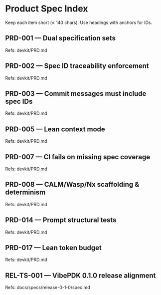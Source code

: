 # Product Spec Index

Keep each item short (≤ 140 chars). Use headings with anchors for IDs.

## PRD-001 — Dual specification sets
Refs: devkit/PRD.md

## PRD-002 — Spec ID traceability enforcement
Refs: devkit/PRD.md

## PRD-003 — Commit messages must include spec IDs
Refs: devkit/PRD.md

## PRD-005 — Lean context mode
Refs: devkit/PRD.md

## PRD-007 — CI fails on missing spec coverage
Refs: devkit/PRD.md

## PRD-008 — CALM/Wasp/Nx scaffolding & determinism
Refs: devkit/PRD.md

## PRD-014 — Prompt structural tests
Refs: devkit/PRD.md

## PRD-017 — Lean token budget
Refs: devkit/PRD.md

## REL-TS-001 — VibePDK 0.1.0 release alignment
Refs: docs/specs/release-0-1-0/spec.md
